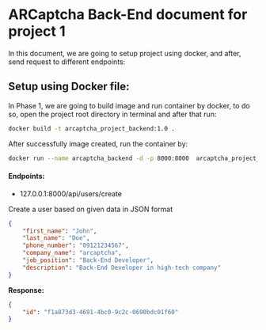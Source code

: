 # ARCaptcha Back-End document for project 1

In this document, we are going to setup project using docker, and after, send request to different endpoints:

## Setup using Docker file:

In Phase 1, we are going to build image and run container by docker, to do so, open the project root directory in terminal and after that run:

```sh
docker build -t arcaptcha_project_backend:1.0 .
```

After successfully image created, run the container by:

```sh
docker run --name arcaptcha_backend -d -p 8000:8000  arcaptcha_project_backend:1.0
```

#### Endpoints:

- 127.0.0.1:8000/api/users/create

Create a user based on given data in JSON format

```json
{
    "first_name": "John",
    "last_name": "Doe",
    "phone_number": "09121234567",
    "company_name": "arcaptcha",
    "job_position": "Back-End Developer",
    "description": "Back-End Developer in high-tech company"
}
```

**Response:**

```json
{
    "id": "f1a873d3-4691-4bc0-9c2c-0690bdc01f60"
}
```